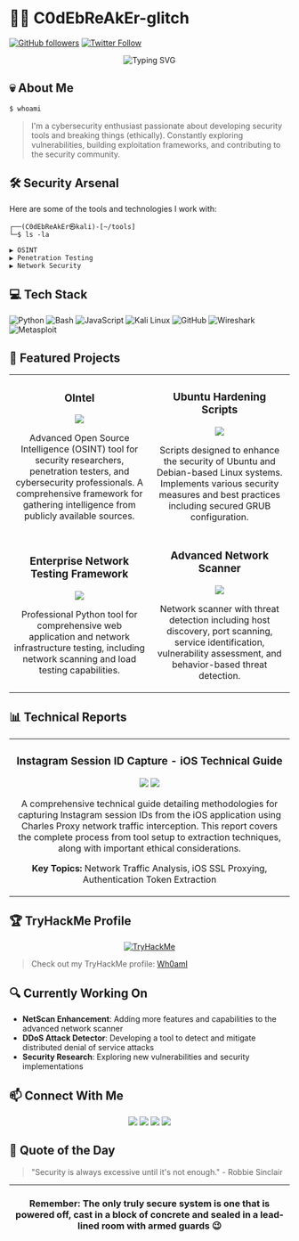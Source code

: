 # 👨‍💻 C0dEbReAkEr-glitch

[![GitHub followers](https://img.shields.io/github/followers/C0dEbReAkEr-glitch?style=social)](https://github.com/C0dEbReAkEr-glitch)
[![Twitter Follow](https://img.shields.io/twitter/follow/3FOXshield1?style=social)](https://x.com/3FOXshield1)

<div align="center">
  <img src="https://readme-typing-svg.herokuapp.com?font=Fira+Code&weight=600&size=28&pause=1000&color=00C647&center=true&vCenter=true&random=false&width=500&lines=Cyber+Security+Enthusiast;Security+Tool+Developer;Vulnerability+Researcher;Ethical+Hacker;CTF+Player" alt="Typing SVG" />
</div>

## 💀 About Me

```bash
$ whoami
```

> I'm a cybersecurity enthusiast passionate about developing security tools and breaking things (ethically). Constantly exploring vulnerabilities, building exploitation frameworks, and contributing to the security community.

## 🛠️ Security Arsenal

Here are some of the tools and technologies I work with:

```
┌──(C0dEbReAkEr㉿kali)-[~/tools]
└─$ ls -la

▶️ OSINT
▶️ Penetration Testing 
▶️ Network Security
```

## 💻 Tech Stack

![Python](https://img.shields.io/badge/Python-3776AB?style=for-the-badge&logo=python&logoColor=white)
![Bash](https://img.shields.io/badge/Bash-4EAA25?style=for-the-badge&logo=gnu-bash&logoColor=white)
![JavaScript](https://img.shields.io/badge/JavaScript-F7DF1E?style=for-the-badge&logo=javascript&logoColor=black)
![Kali Linux](https://img.shields.io/badge/Kali_Linux-557C94?style=for-the-badge&logo=kali-linux&logoColor=white)
![GitHub](https://img.shields.io/badge/GitHub-181717?style=for-the-badge&logo=github&logoColor=white)
![Wireshark](https://img.shields.io/badge/Wireshark-1679A7?style=for-the-badge&logo=wireshark&logoColor=white)
![Metasploit](https://img.shields.io/badge/Metasploit-E34F26?style=for-the-badge&logo=metasploit&logoColor=white)

## 🔐 Featured Projects

<table>
  <tr>
    <td width="50%">
      <h3 align="center">OIntel</h3>
      <div align="center">
        <a href="https://github.com/C0dEbReAkEr-glitch/OIntel" target="_blank"><img src="https://img.shields.io/badge/CODE-80ffaa?style=for-the-badge&logo=github&logoColor=black"></a>
        <p>Advanced Open Source Intelligence (OSINT) tool for security researchers, penetration testers, and cybersecurity professionals. A comprehensive framework for gathering intelligence from publicly available sources.</p>
      </div>
    </td>
    <td width="50%">
      <h3 align="center">Ubuntu Hardening Scripts</h3>
      <div align="center">
        <a href="https://github.com/C0dEbReAkEr-glitch/Linux_security_harden" target="_blank"><img src="https://img.shields.io/badge/CODE-ff6680?style=for-the-badge&logo=github&logoColor=black"></a>
        <p>Scripts designed to enhance the security of Ubuntu and Debian-based Linux systems. Implements various security measures and best practices including secured GRUB configuration.</p>
      </div>
    </td>
  </tr>
  <tr>
    <td width="50%">
      <h3 align="center">Enterprise Network Testing Framework</h3>
      <div align="center">
        <a href="https://github.com/C0dEbReAkEr-glitch/Enterprise-Network-Testing" target="_blank"><img src="https://img.shields.io/badge/CODE-80aaff?style=for-the-badge&logo=github&logoColor=black"></a>
        <p>Professional Python tool for comprehensive web application and network infrastructure testing, including network scanning and load testing capabilities.</p>
      </div>
    </td>
    <td width="50%">
      <h3 align="center">Advanced Network Scanner</h3>
      <div align="center">
        <a href="https://github.com/C0dEbReAkEr-glitch/NetScan" target="_blank"><img src="https://img.shields.io/badge/CODE-ffaa80?style=for-the-badge&logo=github&logoColor=black"></a>
        <p>Network scanner with threat detection including host discovery, port scanning, service identification, vulnerability assessment, and behavior-based threat detection.</p>
      </div>
    </td>
  </tr>
</table>

## 📊 Technical Reports

<table>
  <tr>
    <td width="100%">
      <h3 align="center">Instagram Session ID Capture - iOS Technical Guide</h3>
      <div align="center">
        <a href="https://github.com/C0dEbReAkEr-glitch/SessionID_capture" target="_blank"><img src="https://img.shields.io/badge/REPORT-5856D6?style=for-the-badge&logo=github&logoColor=white"></a>
        <a href="https://github.com/C0dEbReAkEr-glitch/SessionID_capture" target="_blank"><img src="https://img.shields.io/badge/Educational_Purpose-Only-blue"></a>
        <p>A comprehensive technical guide detailing methodologies for capturing Instagram session IDs from the iOS application using Charles Proxy network traffic interception. This report covers the complete process from tool setup to extraction techniques, along with important ethical considerations.</p>
        <p><strong>Key Topics:</strong> Network Traffic Analysis, iOS SSL Proxying, Authentication Token Extraction</p>
      </div>
    </td>
  </tr>
</table>

## 🏆 TryHackMe Profile

<div align="center">
  <a href="https://tryhackme.com/p/Wh0amI" target="_blank">
    <img src="https://tryhackme-badges.s3.amazonaws.com/Wh0amI.png" alt="TryHackMe">
  </a>
</div>

> Check out my TryHackMe profile: [Wh0amI](https://tryhackme.com/p/Wh0amI)


## 🔍 Currently Working On

- **NetScan Enhancement**: Adding more features and capabilities to the advanced network scanner
- **DDoS Attack Detector**: Developing a tool to detect and mitigate distributed denial of service attacks
- **Security Research**: Exploring new vulnerabilities and security implementations

## 📫 Connect With Me

<div align="center">
  <a href="https://x.com/3FOXshield1" target="_blank"><img src="https://img.shields.io/badge/Twitter-1DA1F2?style=for-the-badge&logo=twitter&logoColor=white" target="_blank"></a>
  <a href="https://linkedin.com/in/khemendra-singh-khangarot" target="_blank"><img src="https://img.shields.io/badge/LinkedIn-0077B5?style=for-the-badge&logo=linkedin&logoColor=white" target="_blank"></a>
  <a href="https://discord.gg/" target="_blank"><img src="https://img.shields.io/badge/Discord-7289DA?style=for-the-badge&logo=discord&logoColor=white" target="_blank"></a>
  <a href="https://medium.com/@mail4khemendra" target="_blank"><img src="https://img.shields.io/badge/Medium-12100E?style=for-the-badge&logo=medium&logoColor=white" target="_blank"></a>
</div>

## 📜 Quote of the Day

> "Security is always excessive until it's not enough." - Robbie Sinclair

---

<div align="center">
  <h3>Remember: The only truly secure system is one that is powered off, cast in a block of concrete and sealed in a lead-lined room with armed guards 😉</h3>
</div>
